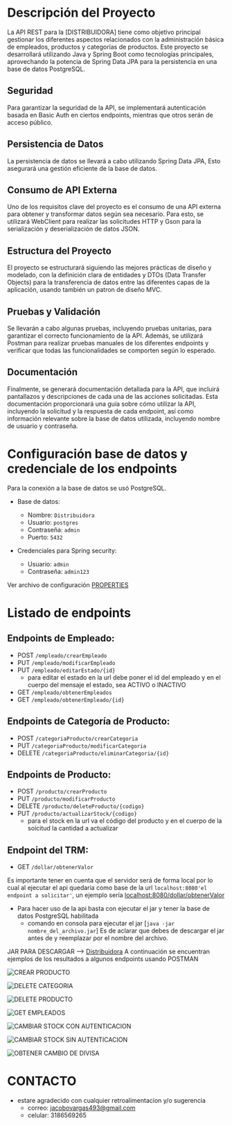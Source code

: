 # Descripción del Proyecto

La API REST para la [DISTRIBUIDORA] tiene como objetivo principal gestionar los diferentes aspectos relacionados con la administración básica de empleados, productos y categorías de productos. Este proyecto se desarrollará utilizando Java y Spring Boot como tecnologías principales, aprovechando la potencia de Spring Data JPA para la persistencia en una base de datos PostgreSQL.

## Seguridad

Para garantizar la seguridad de la API, se implementará autenticación basada en Basic Auth en ciertos endpoints, mientras que otros serán de acceso público.

## Persistencia de Datos

La persistencia de datos se llevará a cabo utilizando Spring Data JPA, Esto asegurará una gestión eficiente de la base de datos.

## Consumo de API Externa

Uno de los requisitos clave del proyecto es el consumo de una API externa para obtener y transformar datos según sea necesario. Para esto, se utilizará  WebClient para realizar las solicitudes HTTP y Gson para la serialización y deserialización de datos JSON.

## Estructura del Proyecto

El proyecto se estructurará siguiendo las mejores prácticas de diseño y modelado, con la definición clara de entidades y DTOs (Data Transfer Objects) para la transferencia de datos entre las diferentes capas de la aplicación, usando también un patron de diseño MVC.

## Pruebas y Validación

Se llevarán a cabo algunas pruebas, incluyendo pruebas unitarias, para garantizar el correcto funcionamiento de la API. Además, se utilizará Postman para realizar pruebas manuales de los diferentes endpoints y verificar que todas las funcionalidades se comporten según lo esperado.

## Documentación

Finalmente, se generará documentación detallada para la API, que incluirá pantallazos y descripciones de cada una de las acciones solicitadas. Esta documentación proporcionará una guía sobre cómo utilizar la API, incluyendo la solicitud y la respuesta de cada endpoint, así como información relevante sobre la base de datos utilizada, incluyendo nombre de usuario y contraseña.

# Configuración base de datos y credenciale de los endpoints

Para la conexión a la base de datos se usó PostgreSQL.

- Base de datos:
  - Nombre: `Distribuidora`
  - Usuario: `postgres`
  - Contraseña: `admin`
  - Puerto: `5432`
  

- Credenciales para Spring security:
  - Usuario: `admin`
  - Contraseña: `admin123`

Ver archivo de configuración [PROPERTIES](src/main/resources/application.properties)

# Listado de endpoints

## Endpoints de Empleado:
- POST `/empleado/crearEmpleado`
- PUT `/empleado/modificarEmpleado`
- PUT `/empleado/editarEstado/{id}`
  - para editar el estado en la url debe poner el id del empleado y en el cuerpo del mensaje el estado, sea ACTIVO o INACTIVO
- GET `/empleado/obtenerEmpleados`
- GET `/empleado/obtenerEmpleado/{id}`

## Endpoints de Categoría de Producto:
- POST `/categoriaProducto/crearCategoria`
- PUT `/categoriaProducto/modificarCategoria`
- DELETE `/categoriaProducto/eliminarCategoria/{id}`

## Endpoints de Producto:
- POST `/producto/crearProducto`
- PUT `/producto/modificarProducto`
- DELETE `/producto/deleteProducto/{codigo}`
- PUT `/producto/actualizarStock/{codigo}`
  - para el stock en la url va el código del producto y en el cuerpo de la soicitud la cantidad a actualizar

## Endpoint del TRM:
- GET `/dollar/obtenerValor`

Es importante tener en cuenta que el servidor será de forma local por lo cual al ejecutar el api quedaria como base de la url `localhost:8080'el endpoint a solicitar'`, un ejemplo sería  [localhost:8080/dollar/obtenerValor](`localhost:8080/dollar/obtenerValor`)

- Para hacer uso de la api basta con ejecutar el jar y tener la base de datos PostgreSQL habilitada
  - comando en consola para ejecutar el jar [`java -jar nombre_del_archivo.jar`]
Es de aclarar que debes de descargar el jar antes de y reemplazar por el nombre del archivo.

JAR PARA DESCARGAR -->   [Distribuidora](Distribuidora-0.0.1-SNAPSHOT.jar)
A continuación se encuentran ejemplos de los resultados a algunos endpoints usando POSTMAN

![CREAR PRODUCTO](src%2Fmain%2Fresources%2Fimages%2Fcrear%20producto.png)

![DELETE CATEGORIA](src%2Fmain%2Fresources%2Fimages%2Fdel%20categoria.png)

![DELETE PRODUCTO](src%2Fmain%2Fresources%2Fimages%2Fdel%20producto.png)

![GET EMPLEADOS](src%2Fmain%2Fresources%2Fimages%2FgetEmpleados.png)

![CAMBIAR STOCK CON AUTENTICACION](src%2Fmain%2Fresources%2Fimages%2Fstock%20credenciales.png)

![CAMBIAR STOCK SIN AUTENTICACION](src%2Fmain%2Fresources%2Fimages%2Fstock%20no%20credenciales.png)

![OBTENER CAMBIO DE DIVISA](src%2Fmain%2Fresources%2Fimages%2FTRM.png)


# CONTACTO 
- estare agradecido con cualquier retroalimentacion y/o sugerencia
  - correo: jacobovargas493@gmail.com
  - celular: 3186569265